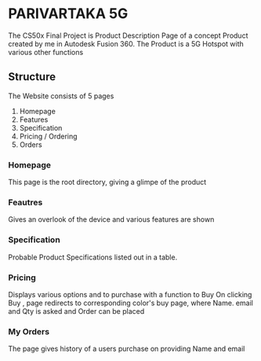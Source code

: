 # PARIVARTAKA 5G

The CS50x Final Project is Product Description Page of a
concept Product created by me in Autodesk Fusion 360.
The Product is a 5G Hotspot with various other functions

## Structure

The Website consists of 5 pages
1. Homepage
2. Features
3. Specification
4. Pricing / Ordering
5. Orders

### Homepage
This page is the root directory, giving a glimpe of the product

### Feautres 
Gives an overlook of the device and various features are shown

### Specification
Probable Product Specifications listed out in a table.

### Pricing
Displays various options and to purchase with a function to Buy
On clicking Buy , page redirects to corresponding color's buy page, where
Name. email and Qty is asked and Order can be placed
### My Orders 
The page gives history of a users purchase on providing Name and email


